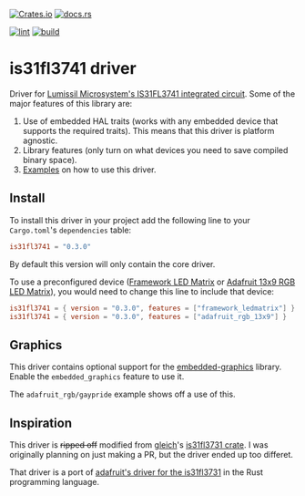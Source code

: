 [![Crates.io](https://img.shields.io/crates/v/is31fl3741)](https://crates.io/crates/is31fl3741)
[![docs.rs](https://img.shields.io/docsrs/is31fl3741)](https://docs.rs/is31fl3741/latest/is31fl3741/)

[![lint](https://github.com/FrameworkComputer/is31fl3741-rs/actions/workflows/lint.yml/badge.svg)](https://github.com/FrameworkComputer/is31fl3741-rs/actions/workflows/lint.yml)
[![build](https://github.com/FrameworkComputer/is31fl3741-rs/actions/workflows/build.yml/badge.svg)](https://github.com/FrameworkComputer/is31fl3741-rs/actions/workflows/build.yml)


# is31fl3741 driver

Driver for [Lumissil Microsystem's IS31FL3741 integrated circuit](https://www.lumissil.com/assets/pdf/core/IS31FL3741_DS.pdf). Some of the major features of this library are:

1. Use of embedded HAL traits (works with any embedded device that supports the required traits). This means that this driver is platform agnostic.
2. Library features (only turn on what devices you need to save compiled binary space).
3. [Examples](./examples) on how to use this driver.

## Install

To install this driver in your project add the following line to your `Cargo.toml`'s `dependencies` table:

```toml
is31fl3741 = "0.3.0"
```

By default this version will only contain the core driver.

To use a preconfigured device ([Framework LED Matrix](https://frame.work/tw/en/products/16-led-matrix) or [Adafruit 13x9 RGB LED Matrix](https://www.adafruit.com/product/5201)),
you would need to change this line to include that device:

```toml
is31fl3741 = { version = "0.3.0", features = ["framework_ledmatrix"] }
is31fl3741 = { version = "0.3.0", features = ["adafruit_rgb_13x9"] }
```

## Graphics

This driver contains optional support for the [embedded-graphics](https://docs.rs/embedded-graphics/latest/embedded_graphics/) library.
Enable the `embedded_graphics` feature to use it.

The `adafruit_rgb/gaypride` example shows off a use of this.

## Inspiration

This driver is ~~ripped off~~ modified from [gleich](https://github.com/gleich/)'s [is31fl3731 crate](https://github.com/gleich/is31fl3731).
I was originally planning on just making a PR, but the driver ended up too differet.

That driver is a port of [adafruit's driver for the is31fl3731](https://github.com/adafruit/Adafruit_CircuitPython_IS31FL3731) in the Rust programming language.
